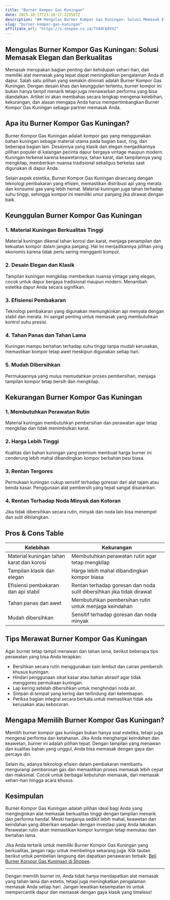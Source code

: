 ```yaml
---
title: "Burner Kompor Gas Kuningan"
date: 2025-10-17T23:10:17.225587Z
description: "## Mengulas Burner Kompor Gas Kuningan: Solusi Memasak Elegan dan Berkualitas..."
slug: "burner-kompor-gas-kuningan"
affiliate_url: "https://s.shopee.co.id/7V44C68VX2"
---
```

## Mengulas Burner Kompor Gas Kuningan: Solusi Memasak Elegan dan Berkualitas

Memasak merupakan bagian penting dari kehidupan sehari-hari, dan memiliki alat memasak yang tepat dapat meningkatkan pengalaman Anda di dapur. Salah satu pilihan yang semakin diminati adalah Burner Kompor Gas Kuningan. Dengan desain khas dan keunggulan tertentu, burner kompor ini bukan hanya tampil menarik tetapi juga menawarkan performa yang bisa diandalkan. Artikel ini akan membahas secara lengkap mengenai kelebihan, kekurangan, dan alasan mengapa Anda harus mempertimbangkan Burner Kompor Gas Kuningan sebagai partner memasak Anda.

## Apa itu Burner Kompor Gas Kuningan?

Burner Kompor Gas Kuningan adalah kompor gas yang menggunakan bahan kuningan sebagai material utama pada bagian baut, ring, dan beberapa bagian lain. Desainnya yang klasik dan elegan menjadikannya pilihan populer di kalangan pecinta dapur bergaya vintage maupun modern. Kuningan terkenal karena keawetannya, tahan karat, dan tampilannya yang mengkilap, memberikan nuansa tradisional sekaligus berkelas saat digunakan di dapur Anda.

Selain aspek estetika, Burner Kompor Gas Kuningan dirancang dengan teknologi pembakaran yang efisien, memastikan distribusi api yang merata dan konsumsi gas yang lebih hemat. Material kuningan juga tahan terhadap suhu tinggi, sehingga kompor ini memiliki umur panjang jika dirawat dengan baik.

## Keunggulan Burner Kompor Gas Kuningan

### 1. Material Kuningan Berkualitas Tinggi
Material kuningan dikenal tahan korosi dan karat, menjaga penampilan dan kekuatan kompor dalam jangka panjang. Hal ini menjadikannya pilihan yang ekonomis karena tidak perlu sering mengganti kompor.

### 2. Desain Elegan dan Klasik
Tampilan kuningan mengkilap memberikan nuansa vintage yang elegan, cocok untuk dapur bergaya tradisional maupun modern. Menambah estetika dapur Anda secara signifikan.

### 3. Efisiensi Pembakaran
Teknologi pembakaran yang digunakan memungkinkan api menyala dengan stabil dan merata. Ini sangat penting untuk memasak yang membutuhkan kontrol suhu presisi.

### 4. Tahan Panas dan Tahan Lama
Kuningan mampu bertahan terhadap suhu tinggi tanpa mudah kerusakan, memastikan kompor tetap awet meskipun digunakan setiap hari.

### 5. Mudah Dibersihkan
Permukaannya yang mulus memudahkan proses pembersihan, menjaga tampilan kompor tetap bersih dan mengkilap.

## Kekurangan Burner Kompor Gas Kuningan

### 1. Membutuhkan Perawatan Rutin
Material kuningan membutuhkan pembersihan dan perawatan agar tetap mengkilap dan tidak menimbulkan karat.

### 2. Harga Lebih Tinggi
Kualitas dan bahan kuningan yang premium membuat harga burner ini cenderung lebih mahal dibandingkan kompor berbahan besi biasa.

### 3. Rentan Tergores
Permukaan kuningan cukup sensitif terhadap goresan dari alat tajam atau benda kasar. Penggunaan alat pembersih yang tepat sangat disarankan.

### 4. Rentan Terhadap Noda Minyak dan Kotoran
Jika tidak dibersihkan secara rutin, minyak dan noda lain bisa menempel dan sulit dihilangkan.

## Pros & Cons Table

| Kelebihan                        | Kekurangan                                |
|----------------------------------|-------------------------------------------|
| Material kuningan tahan karat dan korosi | Membutuhkan perawatan rutin agar tetap mengkilap |
| Tampilan klasik dan elegan     | Harga lebih mahal dibandingkan kompor biasa |
| Efisiensi pembakaran dan api stabil | Rentan terhadap goresan dan noda sulit dibersihkan jika tidak dirawat |
| Tahan panas dan awet             | Membutuhkan pembersihan rutin untuk menjaga keindahan |
| Mudah dibersihkan                | Sensitif terhadap goresan dan noda minyak |

## Tips Merawat Burner Kompor Gas Kuningan

Agar burner tetap tampil menawan dan tahan lama, berikut beberapa tips perawatan yang bisa Anda terapkan:

- Bersihkan secara rutin menggunakan kain lembut dan cairan pembersih khusus kuningan.
- Hindari penggunaan sikat kasar atau bahan abrasif agar tidak menggores permukaan kuningan.
- Lap kering setelah dibersihkan untuk menghindari noda air.
- Simpan di tempat yang kering dan terlindung dari kelembapan.
- Periksa bagian integral secara berkala untuk memastikan tidak ada kerusakan atau kebocoran.

## Mengapa Memilih Burner Kompor Gas Kuningan?

Memilih burner kompor gas kuningan bukan hanya soal estetika, tetapi juga mengenai performa dan ketahanan. Jika Anda menghargai keindahan dan keawetan, burner ini adalah pilihan tepat. Dengan tampilan yang menawan dan kualitas bahan yang unggul, Anda bisa memasak dengan gaya dan percaya diri.

Selain itu, adanya teknologi efisien dalam pembakaran membantu mengurangi pemborosan gas dan memastikan proses memasak lebih cepat dan maksimal. Cocok untuk berbagai kebutuhan memasak, dari memasak sehari-hari hingga acara khusus.

## Kesimpulan

Burner Kompor Gas Kuningan adalah pilihan ideal bagi Anda yang menginginkan alat memasak berkualitas tinggi dengan tampilan menarik dan performa handal. Meski harganya sedikit lebih mahal, keawetan dan keindahan yang diberikan sepadan dengan investasi yang Anda lakukan. Perawatan rutin akan memastikan kompor kuningan tetap memukau dan bertahan lama.

Jika Anda tertarik untuk memiliki Burner Kompor Gas Kuningan yang berkualitas, jangan ragu untuk membelinya sekarang juga. Klik tautan berikut untuk pembelian langsung dan dapatkan penawaran terbaik: [Beli Burner Kompor Gas Kuningan di Shopee](https://s.shopee.co.id/7V44C68VX2).

---

Dengan memilih burner ini, Anda tidak hanya mendapatkan alat memasak yang tahan lama dan estetis, tetapi juga meningkatkan pengalaman memasak Anda setiap hari. Jangan lewatkan kesempatan ini untuk mempercantik dapur dan memasak dengan gaya klasik yang timeless!
